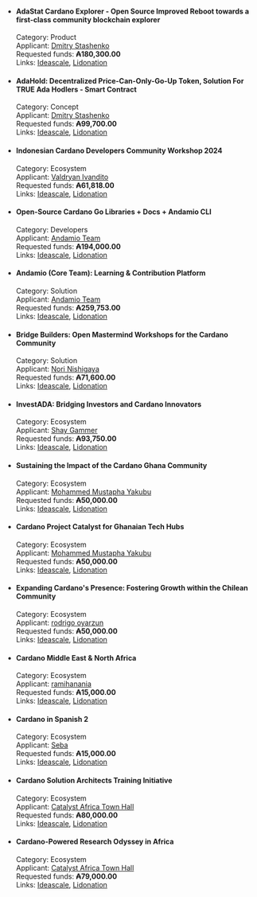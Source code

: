 * #### AdaStat Cardano Explorer - Open Source Improved Reboot towards a first-class community blockchain explorer
  Category: Product  
  Applicant: [Dmitry Stashenko](https://cardano.ideascale.com/c/profile/128371)  
  Requested funds: **₳180,300.00**  
  Links: [Ideascale](https://cardano.ideascale.com/c/idea/112452), [Lidonation](https://www.lidonation.com/en/proposals/adastat-cardano-explorer-open-source-improved-reboot-towards-a-first-class-community-blockchain-explorer-f11)  

* #### AdaHold: Decentralized Price-Can-Only-Go-Up Token, Solution For TRUE Ada Hodlers - Smart Contract
  Category: Concept  
  Applicant: [Dmitry Stashenko](https://cardano.ideascale.com/c/profile/128371)  
  Requested funds: **₳99,700.00**  
  Links: [Ideascale](https://cardano.ideascale.com/c/idea/111587), [Lidonation](https://www.lidonation.com/en/proposals/adahold-decentralized-price-can-only-go-up-token-solution-for-true-ada-hodlers-smart-contract-f11)

* #### Indonesian Cardano Developers Community Workshop 2024
  Category: Ecosystem  
  Applicant: [Valdryan Ivandito](https://cardano.ideascale.com/c/profile/189951)  
  Requested funds: **₳61,818.00**  
  Links: [Ideascale](https://cardano.ideascale.com/c/idea/111720), [Lidonation](https://www.lidonation.com/en/proposals/indonesian-cardano-developers-community-workshop-2024-f11)

* #### Open-Source Cardano Go Libraries + Docs + Andamio CLI
  Category: Developers  
  Applicant: [Andamio Team](https://cardano.ideascale.com/c/profile/190751)  
  Requested funds: **₳194,000.00**  
  Links: [Ideascale](https://cardano.ideascale.com/c/idea/113455), [Lidonation](https://www.lidonation.com/en/proposals/open-source-cardano-go-libraries-docs-andamio-cli-f11)
  
* #### Andamio (Core Team): Learning & Contribution Platform
  Category: Solution  
  Applicant: [Andamio Team](https://cardano.ideascale.com/c/profile/190751)   
  Requested funds: **₳259,753.00**  
  Links: [Ideascale](https://cardano.ideascale.com/c/idea/113692), [Lidonation](https://www.lidonation.com/en/proposals/andamio-core-team-learning-contribution-platform-f11)
    
* #### Bridge Builders: Open Mastermind Workshops for the Cardano Community
  Category: Solution  
  Applicant: [Nori Nishigaya](https://cardano.ideascale.com/c/profile/146513)   
  Requested funds: **₳71,600.00**  
  Links: [Ideascale](https://cardano.ideascale.com/c/idea/113526), [Lidonation](https://www.lidonation.com/en/proposals/bridge-builders-open-mastermind-workshops-for-the-cardano-community-f11)
      
* #### InvestADA: Bridging Investors and Cardano Innovators
  Category: Ecosystem  
  Applicant: [Shay Gammer](https://cardano.ideascale.com/c/profile/194635)   
  Requested funds: **₳93,750.00**  
  Links: [Ideascale](https://cardano.ideascale.com/c/idea/114503), [Lidonation](https://www.lidonation.com/en/proposals/investada-bridging-investors-and-cardano-innovators-f11)
  
* #### Sustaining the Impact of the Cardano Ghana Community
  Category: Ecosystem  
  Applicant: [Mohammed Mustapha Yakubu](https://cardano.ideascale.com/c/profile/169085)   
  Requested funds: **₳50,000.00**  
  Links: [Ideascale](https://cardano.ideascale.com/c/idea/112090), [Lidonation](https://www.lidonation.com/en/proposals/sustaining-the-impact-of-the-cardano-ghana-community-f11)

* #### Cardano Project Catalyst for Ghanaian Tech Hubs
  Category: Ecosystem  
  Applicant: [Mohammed Mustapha Yakubu](https://cardano.ideascale.com/c/profile/169085)   
  Requested funds: **₳50,000.00**  
  Links: [Ideascale](https://cardano.ideascale.com/c/idea/113834), [Lidonation](https://www.lidonation.com/en/proposals/cardano-project-catalyst-for-ghanaian-tech-hubs-f11)
  
* #### Expanding Cardano's Presence: Fostering Growth within the Chilean Community
  Category: Ecosystem  
  Applicant: [rodrigo oyarzun](https://cardano.ideascale.com/c/profile/132117)   
  Requested funds: **₳50,000.00**  
  Links: [Ideascale](https://cardano.ideascale.com/c/idea/113970), [Lidonation](https://www.lidonation.com/en/proposals/expanding-cardanos-presence-fostering-growth-within-the-chilean-community-f11)
  
* #### Cardano Middle East & North Africa
  Category: Ecosystem  
  Applicant: [ramihanania](https://cardano.ideascale.com/c/profile/178094)   
  Requested funds: **₳15,000.00**  
  Links: [Ideascale](https://cardano.ideascale.com/c/idea/111583), [Lidonation](https://www.lidonation.com/en/proposals/cardano-middle-east-north-africa-f11)
    
* #### Cardano in Spanish 2
  Category: Ecosystem  
  Applicant: [Seba](https://cardano.ideascale.com/c/profile/128062)   
  Requested funds: **₳15,000.00**  
  Links: [Ideascale](https://cardano.ideascale.com/c/idea/110403), [Lidonation](https://www.lidonation.com/en/proposals/cardano-in-spanish-2-f11)
    
* #### Cardano Solution Architects Training Initiative
  Category: Ecosystem  
  Applicant: [Catalyst Africa Town Hall](https://cardano.ideascale.com/c/profile/189970)   
  Requested funds: **₳80,000.00**  
  Links: [Ideascale](https://cardano.ideascale.com/c/idea/113743), [Lidonation](https://www.lidonation.com/en/proposals/cardano-solution-architects-training-initiative-f11)
    
* #### Cardano-Powered Research Odyssey in Africa
  Category: Ecosystem  
  Applicant: [Catalyst Africa Town Hall](https://cardano.ideascale.com/c/profile/189970)   
  Requested funds: **₳79,000.00**  
  Links: [Ideascale](https://cardano.ideascale.com/c/idea/113695), [Lidonation](https://www.lidonation.com/en/proposals/cardano-powered-research-odyssey-in-africa-f11)
  
